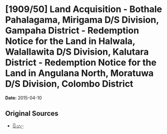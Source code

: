 # [1909/50] Land Acquisition - Bothale Pahalagama, Mirigama D/S Division, Gampaha District - Redemption Notice for the Land in Halwala, Walallawita D/S Division, Kalutara District - Redemption Notice for the Land in Angulana North, Moratuwa D/S Division, Colombo District

**Date:** 2015-04-10

## Original Sources

- [සිංහල](https://documents.gov.lk/view/extra-gazettes/2015/4/1909-50_S.pdf)
